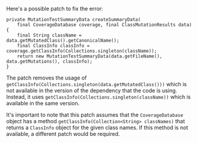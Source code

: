 Here's a possible patch to fix the error:
```
private MutationTestSummaryData createSummaryData(
    final CoverageDatabase coverage, final ClassMutationResults data) {
    final String className = data.getMutatedClass().getCanonicalName();
    final ClassInfo classInfo = coverage.getClassInfo(Collections.singleton(className));
    return new MutationTestSummaryData(data.getFileName(), data.getMutations(), classInfo);
}
```
The patch removes the usage of `getClassInfo(Collections.singleton(data.getMutatedClass()))` which is not available in the version of the dependency that the code is using. Instead, it uses `getClassInfo(Collections.singleton(className))` which is available in the same version.

It's important to note that this patch assumes that the `CoverageDatabase` object has a method `getClassInfo(Collection<String> classNames)` that returns a `ClassInfo` object for the given class names. If this method is not available, a different patch would be required.